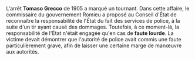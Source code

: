 L'arrêt **Tomaso Grecco** de 1905 a marqué un tournant. Dans cette affaire, le commissaire du gouvernement Romieu a proposé au Conseil d'État de reconnaître la responsabilité de l'État du fait des services de police, à la suite d'un tir ayant causé des dommages. Toutefois, à ce moment-là, la responsabilité de l'État n'était engagée qu'en cas de **faute lourde**. La victime devait démontrer que l'autorité de police avait commis une faute particulièrement grave, afin de laisser une certaine marge de manœuvre aux autorités.